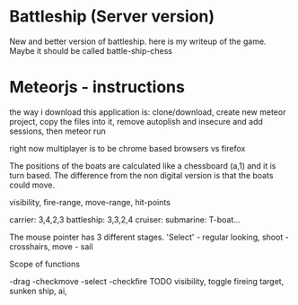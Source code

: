 # Battleship (Server version)
New and better version of battleship.
here is my writeup of the game. Maybe it should be called battle-ship-chess

# Meteorjs - instructions
the way i download this application is: clone/download, create new meteor project, copy the files into it, remove autoplish and insecure and add sessions, then meteor run

right now multiplayer is to be chrome based browsers vs firefox

The positions of the boats are calculated like a chessboard (a,1) and it is turn based. The difference from the non digital version is that the boats could move.

visibility, fire-range, move-range, hit-points

carrier: 3,4,2,3
battleship: 3,3,2,4
cruiser:
submarine:
T-boat...

The mouse pointer has 3 different stages. 'Select' - regular looking, shoot - crosshairs, move - sail

Scope of functions

-drag
-checkmove
-select
-checkfire
TODO visibility, toggle fireing target, sunken ship, ai, 
